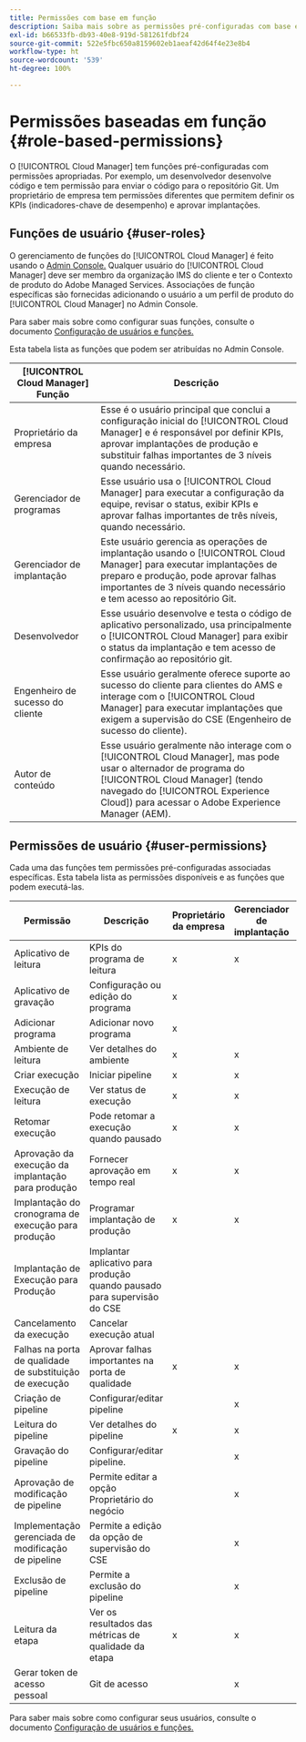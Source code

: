 ```yaml
---
title: Permissões com base em função
description: Saiba mais sobre as permissões pré-configuradas com base em funções do Cloud Manager para gerenciar o acesso aos recursos da nuvem.
exl-id: b66533fb-db93-40e8-919d-581261fdbf24
source-git-commit: 522e5fbc650a8159602eb1aeaf42d64f4e23e8b4
workflow-type: ht
source-wordcount: '539'
ht-degree: 100%

---
```



# Permissões baseadas em função {#role-based-permissions}

O [!UICONTROL Cloud Manager] tem funções pré-configuradas com permissões apropriadas. Por exemplo, um desenvolvedor desenvolve código e tem permissão para enviar o código para o repositório Git. Um proprietário de empresa tem permissões diferentes que permitem definir os KPIs (indicadores-chave de desempenho) e aprovar implantações.

## Funções de usuário {#user-roles}

O gerenciamento de funções do [!UICONTROL Cloud Manager] é feito usando o [Admin Console.](https://helpx.adobe.com/br/enterprise/using/admin-console.html) Qualquer usuário do [!UICONTROL Cloud Manager] deve ser membro da organização IMS do cliente e ter o Contexto de produto do Adobe Managed Services. Associações de função específicas são fornecidas adicionando o usuário a um perfil de produto do [!UICONTROL Cloud Manager] no Admin Console.

Para saber mais sobre como configurar suas funções, consulte o documento [Configuração de usuários e funções.](/help/requirements/users-and-roles.md)

Esta tabela lista as funções que podem ser atribuídas no Admin Console.

| [!UICONTROL Cloud Manager] Função | Descrição |
|---|---|
| Proprietário da empresa | Esse é o usuário principal que conclui a configuração inicial do [!UICONTROL Cloud Manager] e é responsável por definir KPIs, aprovar implantações de produção e substituir falhas importantes de 3 níveis quando necessário. |
| Gerenciador de programas | Esse usuário usa o [!UICONTROL Cloud Manager] para executar a configuração da equipe, revisar o status, exibir KPIs e aprovar falhas importantes de três níveis, quando necessário. |
| Gerenciador de implantação | Este usuário gerencia as operações de implantação usando o [!UICONTROL Cloud Manager] para executar implantações de preparo e produção, pode aprovar falhas importantes de 3 níveis quando necessário e tem acesso ao repositório Git. |
| Desenvolvedor | Esse usuário desenvolve e testa o código de aplicativo personalizado, usa principalmente o [!UICONTROL Cloud Manager] para exibir o status da implantação e tem acesso de confirmação ao repositório git. |
| Engenheiro de sucesso do cliente | Esse usuário geralmente oferece suporte ao sucesso do cliente para clientes do AMS e interage com o [!UICONTROL Cloud Manager] para executar implantações que exigem a supervisão do CSE (Engenheiro de sucesso do cliente). |
| Autor de conteúdo | Esse usuário geralmente não interage com o [!UICONTROL Cloud Manager], mas pode usar o alternador de programa do [!UICONTROL Cloud Manager] (tendo navegado do [!UICONTROL Experience Cloud]) para acessar o Adobe Experience Manager (AEM). |

## Permissões de usuário {#user-permissions}

Cada uma das funções tem permissões pré-configuradas associadas específicas. Esta tabela lista as permissões disponíveis e as funções que podem executá-las.


| Permissão | Descrição | Proprietário da empresa | Gerenciador de implantação | Gerenciador de programas | Desenvolvedor | CSE |
|--- |--- |--- |--- |--- |--- |--- |
| Aplicativo de leitura | KPIs do programa de leitura | x | x | x | x | x |
| Aplicativo de gravação | Configuração ou edição do programa | x |  |  |  |  |
| Adicionar programa | Adicionar novo programa | x |  |  |  |  |
| Ambiente de leitura | Ver detalhes do ambiente | x | x | x | x | x |
| Criar execução | Iniciar pipeline | x | x | x |  |  |
| Execução de leitura | Ver status de execução | x | x | x | x | x |
| Retomar execução | Pode retomar a execução quando pausado | x | x | x |  | x |
| Aprovação da execução da implantação para produção | Fornecer aprovação em tempo real | x | x | x |  |  |
| Implantação do cronograma de execução para produção | Programar implantação de produção | x | x | x |  | x |
| Implantação de Execução para Produção | Implantar aplicativo para produção quando pausado para supervisão do CSE |  |  |  |  | x |
| Cancelamento da execução | Cancelar execução atual |  |  | x |  |  |
| Falhas na porta de qualidade de substituição de execução | Aprovar falhas importantes na porta de qualidade | x | x | x |  |  |
| Criação de pipeline | Configurar/editar pipeline |  | x |  |  |  |
| Leitura do pipeline | Ver detalhes do pipeline | x | x | x | x | x |
| Gravação do pipeline | Configurar/editar pipeline. |  | x |  |  |  |
| Aprovação de modificação de pipeline | Permite editar a opção Proprietário do negócio |  | x |  |  |  |
| Implementação gerenciada de modificação de pipeline | Permite a edição da opção de supervisão do CSE |  | x |  |  |  |
| Exclusão de pipeline | Permite a exclusão do pipeline |  | x |  |  |  |
| Leitura da etapa | Ver os resultados das métricas de qualidade da etapa | x | x | x | x | x |
| Gerar token de acesso pessoal | Git de acesso |  | x |  | x |  |

Para saber mais sobre como configurar seus usuários, consulte o documento [Configuração de usuários e funções.](/help/requirements/users-and-roles.md)
